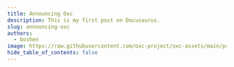 ```yaml
---
title: Announcing Oxc
description: This is my first post on Docusaurus.
slug: announcing-oxc
authors:
  - boshen
image: https://raw.githubusercontent.com/oxc-project/oxc-assets/main/preview-dark-transparent.png
hide_table_of_contents: false
---
```

